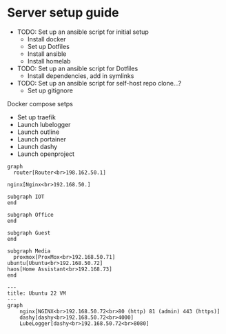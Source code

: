 # Server setup guide

- TODO: Set up an ansible script for initial setup
  - Install docker
  - Set up Dotfiles
  - Install ansible
  - Install homelab
- TODO: Set up an ansible script for Dotfiles
  - Install dependencies, add in symlinks
- TODO: Set up an ansible script for self-host repo clone...?
  - Set up gitignore

Docker compose setps

- Set up traefik
- Launch lubelogger
- Launch outline
- Launch portainer
- Launch dashy
- Launch openproject

```mermaid
graph
  router[Router<br>198.162.50.1]

nginx[Nginx<br>192.168.50.]

subgraph IOT
end

subgraph Office
end

subgraph Guest
end

subgraph Media
  proxmox[ProxMox<br>192.168.50.71]
ubuntu[Ubuntu<br>192.168.50.72]
haos[Home Assistant<br>192.168.73]
end

```

```mermaid
---
title: Ubuntu 22 VM
---
graph
	nginx[NGINX<br>192.168.50.72<br>80 (http) 81 (admin) 443 (https)]
	dashy[dashy<br>192.168.50.72<br>4000]
	LubeLogger[dashy<br>192.168.50.72<br>8080]
```
